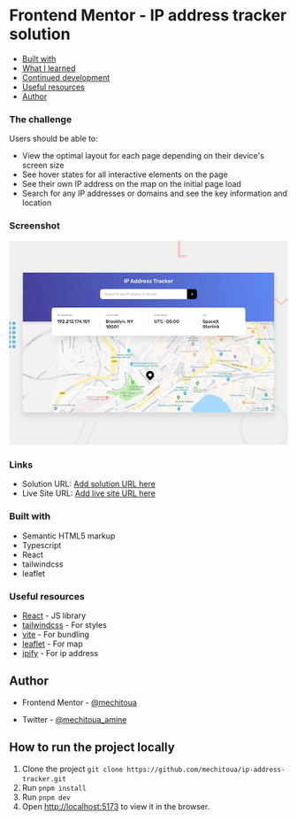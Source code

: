 # Frontend Mentor - IP address tracker solution

- [Built with](#built-with)
- [What I learned](#what-i-learned)
- [Continued development](#continued-development)
- [Useful resources](#useful-resources)
- [Author](#author)

### The challenge

Users should be able to:

- View the optimal layout for each page depending on their device's screen size
- See hover states for all interactive elements on the page
- See their own IP address on the map on the initial page load
- Search for any IP addresses or domains and see the key information and location

### Screenshot

![](./public/desktop-preview.jpg)

### Links

- Solution URL: [Add solution URL here](https://your-solution-url.com)
- Live Site URL: [Add live site URL here](https://your-live-site-url.com)

### Built with

- Semantic HTML5 markup
- Typescript
- React
- tailwindcss
- leaflet

### Useful resources

- [React](https://reactjs.org/) - JS library
- [tailwindcss](https://tailwindcss.com/) - For styles
- [vite](https://vitejs.dev/) - For bundling
- [leaflet](https://leafletjs.com/) - For map
- [ipify](https://geo.ipify.org/) - For ip address

## Author

- Frontend Mentor - [@mechitoua](https://www.frontendmentor.io/profile/mechitoua)

- Twitter - [@mechitoua_amine](https://www.twitter.com/mechitoua_amine)

## How to run the project locally

1. Clone the project `git clone https://github.com/mechitoua/ip-address-tracker.git`
2. Run `pnpm install`
3. Run `pnpm dev`
4. Open [http://localhost:5173](http://localhost:5173) to view it in the browser.
